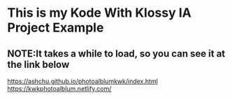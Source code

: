 <h1>This is my Kode With Klossy IA Project Example</h1>
<b><h2>NOTE:It takes a while to load, so you can see it at the link below</h2></b>

https://ashchu.github.io/photoalblumkwk/index.html
<br>
https://kwkphotoalblum.netlify.com/
